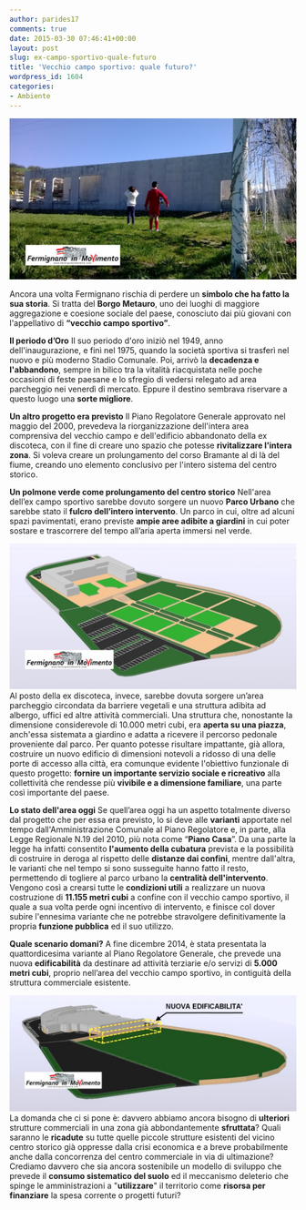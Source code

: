 ```yaml
---
author: parides17
comments: true
date: 2015-03-30 07:46:41+00:00
layout: post
slug: ex-campo-sportivo-quale-futuro
title: 'Vecchio campo sportivo: quale futuro?'
wordpress_id: 1604
categories:
- Ambiente
---
```


[![](/images/2015/03/Borgo-metauro-1024x575.jpg)](/images/2015/03/Borgo-metauro.jpg)

Ancora una volta Fermignano rischia di perdere un **simbolo che ha fatto la sua storia**.
Si tratta del **Borgo Metauro**, uno dei luoghi di maggiore aggregazione e coesione sociale del paese, conosciuto dai più giovani con l'appellativo di **“vecchio campo sportivo”**.

**Il periodo d’Oro**
Il suo periodo d'oro iniziò nel 1949, anno dell'inaugurazione, e finì nel 1975, quando la società sportiva si trasferì nel nuovo e più moderno Stadio Comunale.
Poi, arrivò la **decadenza e l'abbandono**, sempre in bilico tra la vitalità riacquistata nelle poche occasioni di feste paesane e lo sfregio di vedersi relegato ad area parcheggio nei venerdì di mercato.
Eppure il destino sembrava riservare a questo luogo una **sorte migliore**.

**Un altro progetto era previsto**
Il Piano Regolatore Generale approvato nel maggio del 2000, prevedeva la riorganizzazione dell'intera area comprensiva del vecchio campo e dell'edificio abbandonato della ex discoteca, con il fine di creare uno spazio che potesse **rivitalizzare l'intera zona**.
Si voleva creare un prolungamento del corso Bramante al di là del fiume, creando uno elemento conclusivo per l'intero sistema del centro storico.

**Un polmone verde come prolungamento del centro storico**
Nell'area dell’ex campo sportivo sarebbe dovuto sorgere un nuovo **Parco Urbano** che sarebbe stato il **fulcro dell’intero intervento**. Un parco in cui, oltre ad alcuni spazi pavimentati, erano previste **ampie aree adibite a giardini** in cui poter sostare e trascorrere del tempo all’aria aperta immersi nel verde.

[![PRG 2000](/images/2015/03/PRG-2000-1024x521.jpg)](/images/2015/03/PRG-2000.jpg)
Al posto della ex discoteca, invece, sarebbe dovuta sorgere un’area parcheggio circondata da barriere vegetali e una struttura adibita ad albergo, uffici ed altre attività commerciali. Una struttura che, nonostante la dimensione considerevole di 10.000 metri cubi, era **aperta su una piazza**, anch'essa sistemata a giardino e adatta a ricevere il percorso pedonale proveniente dal parco.
Per quanto potesse risultare impattante, già allora, costruire un nuovo edificio di dimensioni notevoli a ridosso di una delle porte di accesso alla città, era comunque evidente l'obiettivo funzionale di questo progetto: **fornire un importante servizio sociale e ricreativo** alla collettività che rendesse più **vivibile e a dimensione familiare**, una parte così importante del paese.

**Lo stato dell'area oggi**
Se quell’area oggi ha un aspetto totalmente diverso dal progetto che per essa era previsto, lo si deve alle **varianti** apportate nel tempo dall'Amministrazione Comunale al Piano Regolatore e, in parte, alla Legge Regionale N.19 del 2010, più nota come “**Piano Casa**”.
Da una parte la legge ha infatti consentito **l'aumento della cubatura** prevista e la possibilità di costruire in deroga al rispetto delle **distanze dai confini**, mentre dall'altra, le varianti che nel tempo si sono susseguite hanno fatto il resto, permettendo di togliere al parco urbano la **centralità dell'intervento**.
Vengono così a crearsi tutte le **condizioni utili** a realizzare un nuova costruzione di **11.155 metri cubi** a confine con il vecchio campo sportivo, il quale a sua volta perde ogni incentivo di intervento, e finisce col dover subire l'ennesima variante che ne potrebbe stravolgere definitivamente la propria **funzione pubblica** ed il suo utilizzo.

**Quale scenario domani?**
A fine dicembre 2014, è stata presentata la quattordicesima variante al Piano Regolatore Generale, che prevede una nuova **edificabilità** da destinare ad attività terziarie e/o servizi di **5.000 metri cubi**, proprio nell’area del vecchio campo sportivo, in contiguità della struttura commerciale esistente.

[![Variante 2014](/images/2015/03/Variante-2014-1024x414.jpg)](/images/2015/03/Variante-2014.jpg)
La domanda che ci si pone è: davvero abbiamo ancora bisogno di **ulteriori** strutture commerciali in una zona già abbondantemente **sfruttata**?
Quali saranno le **ricadute** su tutte quelle piccole strutture esistenti del vicino centro storico già oppresse dalla crisi economica e a breve probabilmente anche dalla concorrenza del centro commerciale in via di ultimazione?
Crediamo davvero che sia ancora sostenibile un modello di sviluppo che prevede il **consumo sistematico del suolo** ed il meccanismo deleterio che spinge le amministrazioni a "**utilizzare**" il territorio come **risorsa per finanziare** la spesa corrente o progetti futuri?
